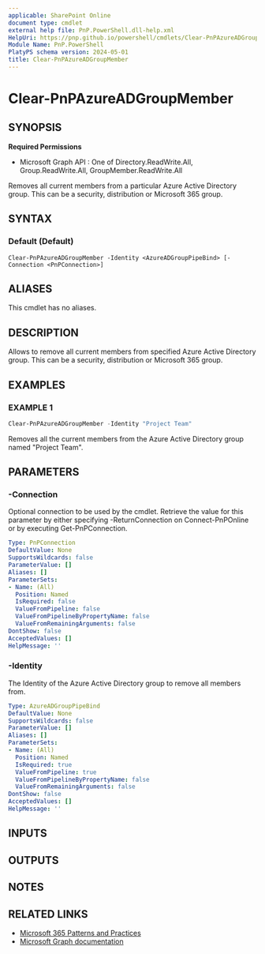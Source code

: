 ```yaml
---
applicable: SharePoint Online
document type: cmdlet
external help file: PnP.PowerShell.dll-help.xml
HelpUri: https://pnp.github.io/powershell/cmdlets/Clear-PnPAzureADGroupMember.html
Module Name: PnP.PowerShell
PlatyPS schema version: 2024-05-01
title: Clear-PnPAzureADGroupMember
---
```


# Clear-PnPAzureADGroupMember

## SYNOPSIS

**Required Permissions**

  * Microsoft Graph API : One of Directory.ReadWrite.All, Group.ReadWrite.All, GroupMember.ReadWrite.All

Removes all current members from a particular Azure Active Directory group. This can be a security, distribution or Microsoft 365 group.

## SYNTAX

### Default (Default)

```
Clear-PnPAzureADGroupMember -Identity <AzureADGroupPipeBind> [-Connection <PnPConnection>]
```

## ALIASES

This cmdlet has no aliases.

## DESCRIPTION

Allows to remove all current members from specified Azure Active Directory group. This can be a security, distribution or Microsoft 365 group.

## EXAMPLES

### EXAMPLE 1

```powershell
Clear-PnPAzureADGroupMember -Identity "Project Team"
```

Removes all the current members from the Azure Active Directory group named "Project Team".

## PARAMETERS

### -Connection

Optional connection to be used by the cmdlet. Retrieve the value for this parameter by either specifying -ReturnConnection on Connect-PnPOnline or by executing Get-PnPConnection.

```yaml
Type: PnPConnection
DefaultValue: None
SupportsWildcards: false
ParameterValue: []
Aliases: []
ParameterSets:
- Name: (All)
  Position: Named
  IsRequired: false
  ValueFromPipeline: false
  ValueFromPipelineByPropertyName: false
  ValueFromRemainingArguments: false
DontShow: false
AcceptedValues: []
HelpMessage: ''
```

### -Identity

The Identity of the Azure Active Directory group to remove all members from.

```yaml
Type: AzureADGroupPipeBind
DefaultValue: None
SupportsWildcards: false
ParameterValue: []
Aliases: []
ParameterSets:
- Name: (All)
  Position: Named
  IsRequired: true
  ValueFromPipeline: true
  ValueFromPipelineByPropertyName: false
  ValueFromRemainingArguments: false
DontShow: false
AcceptedValues: []
HelpMessage: ''
```

## INPUTS

## OUTPUTS

## NOTES

## RELATED LINKS

- [Microsoft 365 Patterns and Practices](https://aka.ms/m365pnp)
- [Microsoft Graph documentation](https://learn.microsoft.com/graph/api/group-delete-members)
